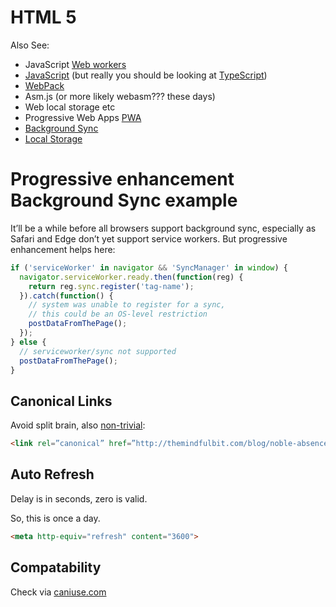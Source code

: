 # HTML 5

 Also See:

 * JavaScript [Web workers](./javascript.webworkers.md)
 * [JavaScript](./javascript.js) (but really you should be looking at [TypeScript](./typescript.md))
 * [WebPack](https://www.sitepoint.com/bundle-static-site-webpack/)
 * Asm.js (or more likely webasm??? these days)
 * Web local storage etc
 * Progressive Web Apps [PWA](./html5.pwa.md)
 * [Background Sync](https://developers.google.com/web/updates/2015/12/background-sync)
 * [Local Storage](./html5.localstorage.md)

# Progressive enhancement Background Sync example

It’ll be a while before all browsers support background sync, especially as Safari and Edge don’t yet support service workers. But progressive enhancement helps here:

```javascript
if ('serviceWorker' in navigator && 'SyncManager' in window) {
  navigator.serviceWorker.ready.then(function(reg) {
    return reg.sync.register('tag-name');
  }).catch(function() {
    // system was unable to register for a sync,
    // this could be an OS-level restriction
    postDataFromThePage();
  });
} else {
  // serviceworker/sync not supported
  postDataFromThePage();
}
```


## Canonical Links

Avoid split brain, also [non-trivial](https://webmasters.googleblog.com/2013/04/5-common-mistakes-with-relcanonical.html):

```html
<link rel=”canonical” href=”http://themindfulbit.com/blog/noble-absence">
```

## Auto Refresh

Delay is in seconds, zero is valid.

So, this is once a day.

```html
<meta http-equiv="refresh" content="3600">
```

## Compatability

Check via [caniuse.com](http://caniuse.com/)
